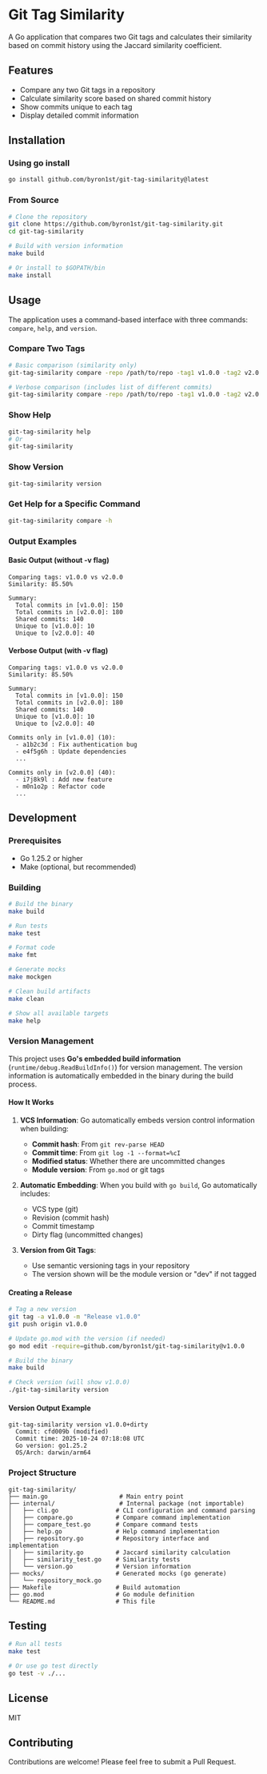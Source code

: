 # Git Tag Similarity

A Go application that compares two Git tags and calculates their similarity based on commit history using the Jaccard similarity coefficient.

## Features

- Compare any two Git tags in a repository
- Calculate similarity score based on shared commit history
- Show commits unique to each tag
- Display detailed commit information

## Installation

### Using go install

```bash
go install github.com/byron1st/git-tag-similarity@latest
```

### From Source

```bash
# Clone the repository
git clone https://github.com/byron1st/git-tag-similarity.git
cd git-tag-similarity

# Build with version information
make build

# Or install to $GOPATH/bin
make install
```

## Usage

The application uses a command-based interface with three commands: `compare`, `help`, and `version`.

### Compare Two Tags

```bash
# Basic comparison (similarity only)
git-tag-similarity compare -repo /path/to/repo -tag1 v1.0.0 -tag2 v2.0.0

# Verbose comparison (includes list of different commits)
git-tag-similarity compare -repo /path/to/repo -tag1 v1.0.0 -tag2 v2.0.0 -v
```

### Show Help

```bash
git-tag-similarity help
# Or
git-tag-similarity
```

### Show Version

```bash
git-tag-similarity version
```

### Get Help for a Specific Command

```bash
git-tag-similarity compare -h
```

### Output Examples

#### Basic Output (without -v flag)
```
Comparing tags: v1.0.0 vs v2.0.0
Similarity: 85.50%

Summary:
  Total commits in [v1.0.0]: 150
  Total commits in [v2.0.0]: 180
  Shared commits: 140
  Unique to [v1.0.0]: 10
  Unique to [v2.0.0]: 40
```

#### Verbose Output (with -v flag)
```
Comparing tags: v1.0.0 vs v2.0.0
Similarity: 85.50%

Summary:
  Total commits in [v1.0.0]: 150
  Total commits in [v2.0.0]: 180
  Shared commits: 140
  Unique to [v1.0.0]: 10
  Unique to [v2.0.0]: 40

Commits only in [v1.0.0] (10):
  - a1b2c3d : Fix authentication bug
  - e4f5g6h : Update dependencies
  ...

Commits only in [v2.0.0] (40):
  - i7j8k9l : Add new feature
  - m0n1o2p : Refactor code
  ...
```

## Development

### Prerequisites

- Go 1.25.2 or higher
- Make (optional, but recommended)

### Building

```bash
# Build the binary
make build

# Run tests
make test

# Format code
make fmt

# Generate mocks
make mockgen

# Clean build artifacts
make clean

# Show all available targets
make help
```

### Version Management

This project uses **Go's embedded build information** (`runtime/debug.ReadBuildInfo()`) for version management. The version information is automatically embedded in the binary during the build process.

#### How It Works

1. **VCS Information**: Go automatically embeds version control information when building:
   - **Commit hash**: From `git rev-parse HEAD`
   - **Commit time**: From `git log -1 --format=%cI`
   - **Modified status**: Whether there are uncommitted changes
   - **Module version**: From `go.mod` or git tags

2. **Automatic Embedding**: When you build with `go build`, Go automatically includes:
   - VCS type (git)
   - Revision (commit hash)
   - Commit timestamp
   - Dirty flag (uncommitted changes)

3. **Version from Git Tags**:
   - Use semantic versioning tags in your repository
   - The version shown will be the module version or "dev" if not tagged

#### Creating a Release

```bash
# Tag a new version
git tag -a v1.0.0 -m "Release v1.0.0"
git push origin v1.0.0

# Update go.mod with the version (if needed)
go mod edit -require=github.com/byron1st/git-tag-similarity@v1.0.0

# Build the binary
make build

# Check version (will show v1.0.0)
./git-tag-similarity version
```

#### Version Output Example

```
git-tag-similarity version v1.0.0+dirty
  Commit: cfd009b (modified)
  Commit time: 2025-10-24 07:18:08 UTC
  Go version: go1.25.2
  OS/Arch: darwin/arm64
```

### Project Structure

```
git-tag-similarity/
├── main.go                    # Main entry point
├── internal/                  # Internal package (not importable)
│   ├── cli.go                # CLI configuration and command parsing
│   ├── compare.go            # Compare command implementation
│   ├── compare_test.go       # Compare command tests
│   ├── help.go               # Help command implementation
│   ├── repository.go         # Repository interface and implementation
│   ├── similarity.go         # Jaccard similarity calculation
│   ├── similarity_test.go    # Similarity tests
│   └── version.go            # Version information
├── mocks/                    # Generated mocks (go generate)
│   └── repository_mock.go
├── Makefile                  # Build automation
├── go.mod                    # Go module definition
└── README.md                 # This file
```

## Testing

```bash
# Run all tests
make test

# Or use go test directly
go test -v ./...
```

## License

MIT

## Contributing

Contributions are welcome! Please feel free to submit a Pull Request.

